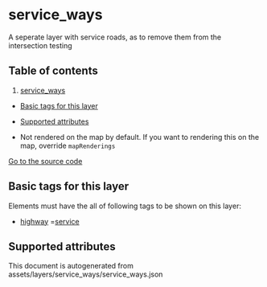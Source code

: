service_ways
==============





A seperate layer with service roads, as to remove them from the intersection testing

## Table of contents

1. [service_ways](#service_ways)

- [Basic tags for this layer](#basic-tags-for-this-layer)
- [Supported attributes](#supported-attributes)


- Not rendered on the map by default. If you want to rendering this on the map, override `mapRenderings`

[Go to the source code](../assets/layers/service_ways/service_ways.json)



Basic tags for this layer
---------------------------



Elements must have the all of following tags to be shown on this layer:

- <a href='https://wiki.openstreetmap.org/wiki/Key:highway' target='_blank'>highway</a>
  =<a href='https://wiki.openstreetmap.org/wiki/Tag:highway%3Dservice' target='_blank'>service</a>

Supported attributes
----------------------



This document is autogenerated from assets/layers/service_ways/service_ways.json